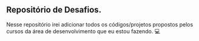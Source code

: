 ## Repositório de Desafios.
Nesse repositório irei adicionar todos os códigos/projetos propostos pelos cursos da área de desenvolvimento que eu estou fazendo. 💻
